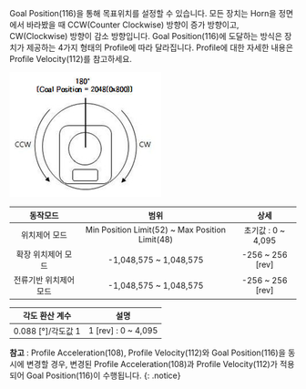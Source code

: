 
Goal Position(116)을 통해 목표위치를 설정할 수 있습니다. 모든 장치는 Horn을 정면에서 바라봤을 때 CCW(Counter Clockwise) 방향이 증가 방향이고, CW(Clockwise) 방향이 감소 방향입니다. Goal Position(116)에 도달하는 방식은 장치가 제공하는 4가지 형태의 Profile에 따라 달라집니다. Profile에 대한 자세한 내용은 Profile Velocity(112)를 참고하세요.

![](/assets/images/dxl/x/dxl_goal_position.jpg)

|        동작모드        |                      범위                       |         상세         |
|:----------------------:|:-----------------------------------------------:|:--------------------:|
|     위치제어 모드      | Min Position Limit(52) ~ Max Position Limit(48) |  초기값 : 0 ~ 4,095  |
|   확장 위치제어 모드   |             -1,048,575 ~ 1,048,575              | -256 ~ 256 [rev] |
| 전류기반 위치제어 모드 |             -1,048,575 ~ 1,048,575              | -256 ~ 256 [rev] |

|각도 환산 계수|설명|
| :---: | :---: |
|0.088 [&deg;]/각도값 1| 1 [rev] : 0 ~ 4,095 |

**참고** : Profile Acceleration(108), Profile Velocity(112)와 Goal Position(116)을 동시에 변경할 경우, 변경된 Profile Acceleration(108)과 Profile Velocity(112)가 적용되어 Goal Position(116)이 수행됩니다.
{: .notice}
